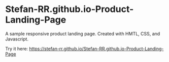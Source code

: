 # Stefan-RR.github.io-Product-Landing-Page
 
A sample responsive product landing page. Created with HMTL, CSS, and Javascript.

Try it here: https://stefan-rr.github.io/Stefan-RR.github.io-Product-Landing-Page
